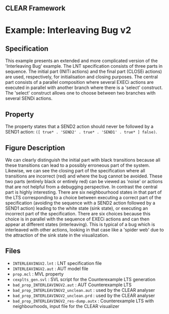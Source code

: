 ## CLEAR Framework
# Example: Interleaving Bug v2


Specification
-------------
This example presents an extended and more complicated version of the 
'Interleaving Bug' example. The LNT specification consists of three parts in 
sequence. The initial part (INITi actions) and the final part (CLOSEi actions)
are used, respectively, for initialisation and closing purposes. The central 
part consists of a parallel composition where several EXECi actions are 
executed in parallel with another branch where there is a 'select' construct.
The 'select' construct allows one to choose between two branches with several 
SENDi actions.

Property
--------
The property states that a SEND2 action should never be followed by a SEND1 
action: `([ true* . 'SEND2' . true* . 'SEND1' . true* ] false)`.

Figure Description
------------------
We can clearly distinguish the initial part with black transitions because all 
these transitions can lead to a possibly erroneous part of the system. 
Likewise, we can see the closing part of the specification where all 
transitions are incorrect (red) and where the bug cannot be avoided. 
These two parts (entirely black or entirely red) can be viewed as 'noise' or 
actions that are not helpful from a debugging perspective. 
In contrast the central part is highly interesting. There are six neighbourhood 
states in that part of the LTS corresponding to a choice between executing a 
correct part of the specification (avoiding the sequence with a SEND2 action 
followed by a SEND1 action) leading to the white state (sink state), or 
executing an incorrect part of the specification. There are six choices because 
this choice is in parallel with the sequence of EXECi actions and can then 
appear at different states (interleaving). This is typical of a bug which is 
interleaved with other actions, looking in that case like a 'spider web' due to 
the attraction of the sink state in the visualization.

Files
-----
- `INTERLEAVINGV2.lnt` : LNT specification file
- `INTERLEAVINGV2.aut` : AUT model file
- `prop.mcl` : MVL property
- `cexplts_gen.svl` : SVL script for the Counterexample LTS generation
- `bad_prop_INTERLEAVINGV2.aut` : AUT Counterexample LTS
- `bad_prop_INTERLEAVINGV2_unclean.aut` : used by the CLEAR analyser
- `bad_prop_INTERLEAVINGV2_unclean.prd` : used by the CLEAR analyser
- `bad_prop_INTERLEAVINGV2_res-dump.autx` : Counterexample LTS with 
    neighbourhoods, input file for the CLEAR visualizer 

